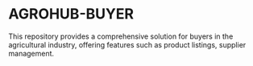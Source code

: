# AGROHUB-BUYER
 This repository provides a comprehensive solution for buyers in the agricultural industry, offering features such as product listings, supplier management.
